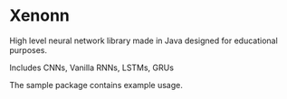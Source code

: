 # Xenonn
High level neural network library made in Java designed for educational purposes.

Includes CNNs, Vanilla RNNs, LSTMs, GRUs

The sample package contains example usage.
